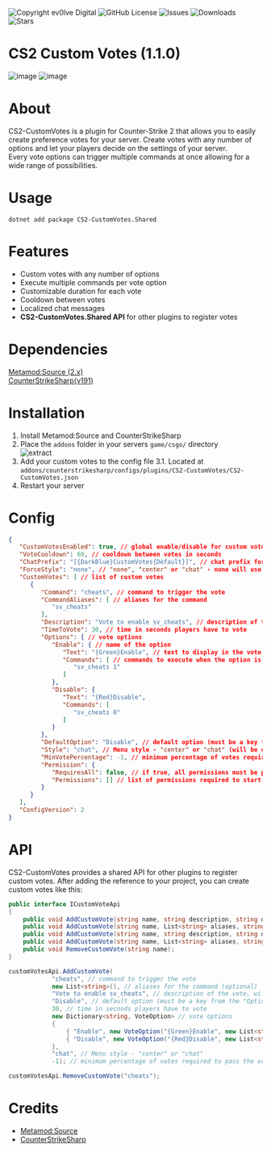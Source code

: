 ![Copyright ev0lve Digital](https://img.shields.io/badge/Copyright-ev0lve%20Digital-blue) ![GitHub License](https://img.shields.io/github/license/imi-tat0r/CS2-CustomVotes) ![Issues](https://img.shields.io/github/issues/imi-tat0r/CS2-CustomVotes) ![Downloads](https://img.shields.io/github/downloads/imi-tat0r/CS2-CustomVotes/total) ![Stars](https://img.shields.io/github/stars/imi-tat0r/CS2-CustomVotes)

# CS2 Custom Votes (1.1.0)
![image](https://du.hurenso.hn/r/X4jQaq.png) ![image](https://du.hurenso.hn/r/81Imq8.png)

# About
CS2-CustomVotes is a plugin for Counter-Strike 2 that allows you to easily create preference votes for your server. Create votes with any number of options and let your players decide on the settings of your server.  
Every vote options can trigger multiple commands at once allowing for a wide range of possibilities.

# Usage
`dotnet add package CS2-CustomVotes.Shared`

# Features
- Custom votes with any number of options
- Execute multiple commands per vote option
- Customizable duration for each vote
- Cooldown between votes
- Localized chat messages
- **CS2-CustomVotes.Shared API** for other plugins to register votes

# Dependencies
[Metamod:Source (2.x)](https://www.sourcemm.net/downloads.php/?branch=master)  
[CounterStrikeSharp(v191)](https://github.com/roflmuffin/CounterStrikeSharp/releases)

# Installation
1. Install Metamod:Source and CounterStrikeSharp
2. Place the `addons` folder in your servers `game/csgo/` directory  
   ![extract](https://du.hurenso.hn/r/0NyFPY.png)
3. Add your custom votes to the config file
   3.1. Located at `addons/counterstrikesharp/configs/plugins/CS2-CustomVotes/CS2-CustomVotes.json`
4. Restart your server

# Config
```json
{
   "CustomVotesEnabled": true, // global enable/disable for custom votes
   "VoteCooldown": 60, // cooldown between votes in seconds
   "ChatPrefix": "[{DarkBlue}CustomVotes{Default}]", // chat prefix for plugin messages, supports all ChatColors
   "ForceStyle": "none", // "none", "center" or "chat" - none will use the style from the vote settings
   "CustomVotes": [ // list of custom votes
      {
         "Command": "cheats", // command to trigger the vote
         "CommandAliases": [ // aliases for the command
            "sv_cheats"
         ],
         "Description": "Vote to enable sv_cheats", // description of the vote, will be displayed in the vote menu
         "TimeToVote": 30, // time in seconds players have to vote
         "Options": { // vote options
            "Enable": { // name of the option
               "Text": "{Green}Enable", // text to display in the vote menu (supports ChatColors when using the "chat" style)
               "Commands": [ // commands to execute when the option is selected
                  "sv_cheats 1"
               ]
            },
            "Disable": {
               "Text": "{Red}Disable",
               "Commands": [
                  "sv_cheats 0"
               ]
            }
         },
         "DefaultOption": "Disable", // default option (must be a key from the "Options" object)
         "Style": "chat", // Menu style - "center" or "chat" (will be overridden by the global ForceStyle if not "none")
         "MinVotePercentage": -1, // minimum percentage of votes required to pass the vote (-1 behaves like 50%)
         "Permission": {
            "RequiresAll": false, // if true, all permissions must be present to vote
            "Permissions": [] // list of permissions required to start this vote (empty list allows everyone to start the vote)
         }
      }
   ],
   "ConfigVersion": 2
}
```

# API
CS2-CustomVotes provides a shared API for other plugins to register custom votes. After adding the reference to your project, you can create custom votes like this:
```csharp
public interface ICustomVoteApi
{
    public void AddCustomVote(string name, string description, string defaultOption, float timeToVote, Dictionary<string, VoteOption> options, string style);
    public void AddCustomVote(string name, List<string> aliases, string description, string defaultOption, float timeToVote, Dictionary<string, VoteOption> options, string style);
    public void AddCustomVote(string name, string description, string defaultOption, float timeToVote, Dictionary<string, VoteOption> options, string style, int minVotePercentage);
    public void AddCustomVote(string name, List<string> aliases, string description, string defaultOption, float timeToVote, Dictionary<string, VoteOption> options, string style, int minVotePercentage);
    public void RemoveCustomVote(string name);
}

customVotesApi.AddCustomVote(
            "cheats", // command to trigger the vote
            new List<string>(), // aliases for the command (optional)
            "Vote to enable sv_cheats", // description of the vote, will be displayed in the vote menu
            "Disable", // default option (must be a key from the "Options" object)
            30, // time in seconds players have to vote
            new Dictionary<string, VoteOption> // vote options
            {
                { "Enable", new VoteOption("{Green}Enable", new List<string> { "sv_cheats 1" })},
                { "Disable", new VoteOption("{Red}Disable", new List<string> { "sv_cheats 0" })},
            },
            "chat", // Menu style - "center" or "chat"
            -1); // minimum percentage of votes required to pass the vote (-1 behaves like 50%)

customVotesApi.RemoveCustomVote("cheats");
```

# Credits
- [Metamod:Source](https://www.sourcemm.net/)
- [CounterStrikeSharp](https://github.com/roflmuffin/CounterStrikeSharp)
